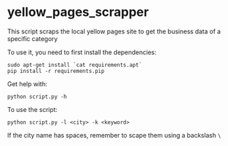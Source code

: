 yellow_pages_scrapper
=====================

This script scraps the local yellow pages site to get the business data of a specific category

To use it, you need to first install the dependencies:
```
sudo apt-get install `cat requirements.apt`
pip install -r requirements.pip
```

Get help with:
```
python script.py -h
```

To use the script:
```
python script.py -l <city> -k <keyword>
```

If the city name has spaces, remember to scape them using a backslash `\`
